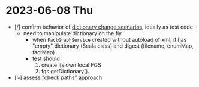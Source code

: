 # 2023-06-08 Thu

- [/] confirm behavior of [dictionary change scenarios](./2023-06-02.md), ideally as test code
    - need to manipulate dictionary on the fly
        - when `FactGraphService` created without autoload of xml, it has "empty" dictionary (Scala class) and digest (filename, enumMap, factMap)
        - test should
            1. create its own local FGS
            2. fgs.getDictionary().
- [>] assess "check paths" approach

